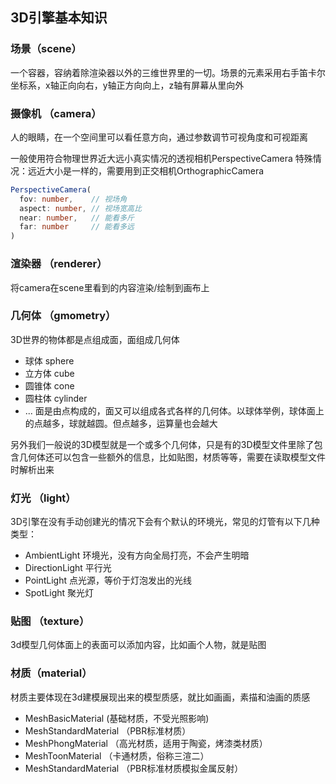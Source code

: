 ## 3D引擎基本知识

### 场景（scene）

一个容器，容纳着除渲染器以外的三维世界里的一切。场景的元素采用右手笛卡尔坐标系，x轴正向向右，y轴正方向向上，z轴有屏幕从里向外

### 摄像机 （camera）

人的眼睛，在一个空间里可以看任意方向，通过参数调节可视角度和可视距离

一般使用符合物理世界近大远小真实情况的透视相机PerspectiveCamera
特殊情况：远近大小是一样的，需要用到正交相机OrthographicCamera

```ts
PerspectiveCamera(
  fov: number,    // 视场角
  aspect: number, // 视场宽高比
  near: number,   // 能看多斤
  far: number     // 能看多远
)
```

### 渲染器 （renderer）

将camera在scene里看到的内容渲染/绘制到画布上

### 几何体 （gmometry）

3D世界的物体都是点组成面，面组成几何体

- 球体 sphere
- 立方体 cube
- 圆锥体 cone
- 圆柱体 cylinder
- ...
面是由点构成的，面又可以组成各式各样的几何体。以球体举例，球体面上的点越多，球就越圆。但点越多，运算量也会越大

另外我们一般说的3D模型就是一个或多个几何体，只是有的3D模型文件里除了包含几何体还可以包含一些额外的信息，比如贴图，材质等等，需要在读取模型文件时解析出来

### 灯光 （light）

3D引擎在没有手动创建光的情况下会有个默认的环境光，常见的灯管有以下几种类型：

- AmbientLight 环境光，没有方向全局打亮，不会产生明暗
- DirectionLight 平行光
- PointLight 点光源，等价于灯泡发出的光线
- SpotLight 聚光灯

### 贴图 （texture）

3d模型几何体面上的表面可以添加内容，比如画个人物，就是贴图

### 材质（material）

材质主要体现在3d建模展现出来的模型质感，就比如画画，素描和油画的质感

- MeshBasicMaterial (基础材质，不受光照影响)
- MeshStandardMaterial （PBR标准材质）
- MeshPhongMaterial （高光材质，适用于陶瓷，烤漆类材质）
- MeshToonMaterial （卡通材质，俗称三渲二）
- MeshStandardMaterial （PBR标准材质模拟金属反射）
